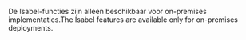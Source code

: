 <span data-ttu-id="9cd1c-101">De Isabel-functies zijn alleen beschikbaar voor on-premises implementaties.</span><span class="sxs-lookup"><span data-stu-id="9cd1c-101">The Isabel features are available only for on-premises deployments.</span></span>